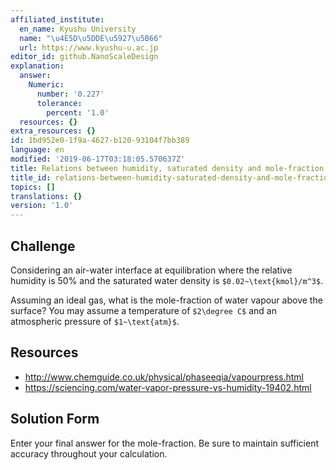 ```yaml
---
affiliated_institute:
  en_name: Kyushu University
  name: "\u4E5D\u5DDE\u5927\u5B66"
  url: https://www.kyushu-u.ac.jp
editor_id: github.NanoScaleDesign
explanation:
  answer:
    Numeric:
      number: '0.227'
      tolerance:
        percent: '1.0'
  resources: {}
extra_resources: {}
id: 1bd952e0-1f9a-4627-b120-93104f7bb389
language: en
modified: '2019-06-17T03:18:05.570637Z'
title: Relations between humidity, saturated density and mole-fraction
title_id: relations-between-humidity-saturated-density-and-mole-fraction
topics: []
translations: {}
version: '1.0'
---
```


## Challenge
Considering an air-water interface at equilibration where the relative humidity is 50% and the saturated water density is `$0.02~\text{kmol}/m^3$`.

Assuming an ideal gas, what is the mole-fraction of water vapour above the surface? You may assume a temperature of `$2\degree C$` and an atmospheric pressure of `$1~\text{atm}$`.

## Resources

- http://www.chemguide.co.uk/physical/phaseeqia/vapourpress.html
- https://sciencing.com/water-vapor-pressure-vs-humidity-19402.html

## Solution Form
Enter your final answer for the mole-fraction. Be sure to maintain sufficient accuracy throughout your calculation.

